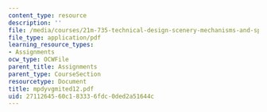 ```yaml
---
content_type: resource
description: ''
file: /media/courses/21m-735-technical-design-scenery-mechanisms-and-special-effects-spring-2004/2711264560c183336fdc0ded2a51644c_mpdyvgmited12.pdf
file_type: application/pdf
learning_resource_types:
- Assignments
ocw_type: OCWFile
parent_title: Assignments
parent_type: CourseSection
resourcetype: Document
title: mpdyvgmited12.pdf
uid: 27112645-60c1-8333-6fdc-0ded2a51644c
---
```

